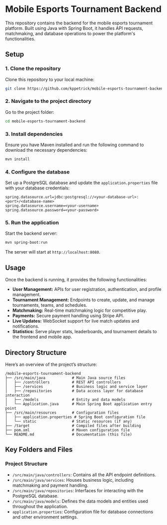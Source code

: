 # Mobile Esports Tournament Backend

This repository contains the backend for the mobile esports tournament platform. Built using Java with Spring Boot, it handles API requests, matchmaking, and database operations to power the platform's functionalities.

## Setup

### 1. Clone the repository
Clone this repository to your local machine:
```bash
git clone https://github.com/kppetrick/mobile-esports-tournament-backend.git
```

### 2. Navigate to the project directory
Go to the project folder:
```bash
cd mobile-esports-tournament-backend
```

### 3. Install dependencies
Ensure you have Maven installed and run the following command to download the necessary dependencies:
```bash
mvn install
```

### 4. Configure the database
Set up a PostgreSQL database and update the `application.properties` file with your database credentials:
```properties
spring.datasource.url=jdbc:postgresql://<your-database-url>:<port>/<database-name>
spring.datasource.username=<your-username>
spring.datasource.password=<your-password>
```

### 5. Run the application
Start the backend server:
```bash
mvn spring-boot:run
```
The server will start at `http://localhost:8080`.

## Usage

Once the backend is running, it provides the following functionalities:

- **User Management:** APIs for user registration, authentication, and profile management.
- **Tournament Management:** Endpoints to create, update, and manage tournaments, teams, and schedules.
- **Matchmaking:** Real-time matchmaking logic for competitive play.
- **Payments:** Secure payment handling using Stripe API.
- **Live Updates:** WebSocket support for live match updates and notifications.
- **Statistics:** Serve player stats, leaderboards, and tournament details to the frontend and mobile app.

## Directory Structure
Here’s an overview of the project’s structure:
```
/mobile-esports-tournament-backend
├── /src/main/java            # Main Java source files
│   ├── /controllers          # REST API controllers
│   ├── /services             # Business logic and service layer
│   ├── /repositories         # Data access layer for database interaction
│   ├── /models               # Entity and data models
│   └── Application.java      # Main Spring Boot application entry point
├── /src/main/resources       # Configuration files
│   ├── application.properties # Spring Boot configuration file
│   └── static                # Static resources (if any)
├── /target                   # Compiled files after building
├── pom.xml                   # Maven configuration file
└── README.md                 # Documentation (this file)
```
## Key Folders and Files

### Project Structure

- `/src/main/java/controllers`: Contains all the API endpoint definitions.
- `/src/main/java/services`: Houses business logic, including matchmaking and payment handling.
- `/src/main/java/repositories`: Interfaces for interacting with the PostgreSQL database.
- `/src/main/java/models`: Defines the data models and entities used throughout the application.
- `application.properties`: Configuration file for database connections and other environment settings.
